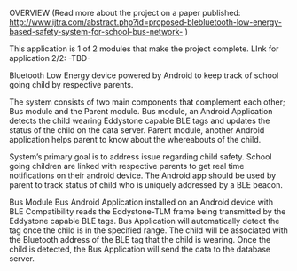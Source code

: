 OVERVIEW
(Read more about the project on a paper published: http://www.ijtra.com/abstract.php?id=proposed-blebluetooth-low-energy-based-safety-system-for-school-bus-network- )

This application is 1 of 2 modules that make the project complete. LInk for application 2/2: -TBD-

Bluetooth Low Energy device powered by Android to keep track of school going child by respective parents.

The system consists of two main components that complement each other; Bus module and the Parent module. Bus module, an Android Application detects the child wearing Eddystone capable BLE tags and updates the status of the child on the data server. Parent module, another Android application helps parent to know about the whereabouts of the child.

System’s primary goal is to address issue regarding child safety. School going children are linked with respective parents to get real time notifications on their android device. The Android app should be used by parent to track status of child who is uniquely addressed by a BLE beacon.

Bus Module Bus Android Application installed on an Android device with BLE Compatibility reads the Eddystone-TLM frame being transmitted by the Eddystone capable BLE tags. Bus Application will automatically detect the tag once the child is in the specified range. The child will be associated with the Bluetooth address of the BLE tag that the child is wearing. Once the child is detected, the Bus Application will send the data to the database server.
